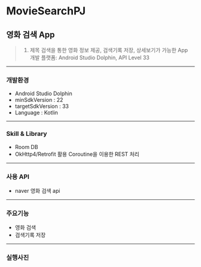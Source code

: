 # MovieSearchPJ
## 영화 검색 App  
> 1. 제목 검색을 통한 영화 정보 제공, 검색기록 저장, 상세보기가 가능한 App   
> 개발 플랫폼:  Android Studio Dolphin, API Level 33
------------
### 개발환경
+ Android Studio Dolphin  
+ minSdkVersion : 22  
+ targetSdkVersion : 33 
+ Language : Kotlin 
------------
### Skill & Library
+ Room DB 
+ OkHttp4/Retrofit 활용 Coroutine을 이용한 REST 처리 
------------
### 사용 API
+ naver 영화 검색 api
------------  
### 주요기능
+ 영화 검색 
+ 검색기록 저장 
------------
### 실행사진




